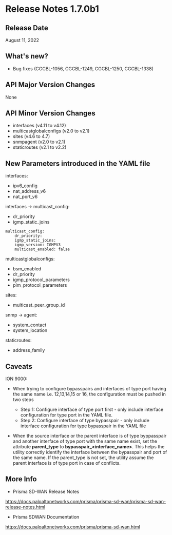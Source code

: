 # Release Notes 1.7.0b1

## Release Date
August 11, 2022

## What's new?
- Bug fixes (CGCBL-1056, CGCBL-1249,  CGCBL-1250, CGCBL-1338)

## API Major Version Changes
None

## API Minor Version Changes 
- interfaces (v4.11 to v4.12)
- multicastglobalconfigs (v2.0 to v2.1)
- sites (v4.6 to 4.7)
- snmpagent (v2.0 to v2.1)
- staticroutes (v2.1 to v2.2)

## New Parameters introduced in the YAML file


interfaces:
- ipv6_config
- nat_address_v6
- nat_port_v6

interfaces -> multicast_config:
- dr_priority
- igmp_static_joins
```
multicast_config:
    dr_priority:
    igmp_static_joins:
    igmp_version: IGMPV3
    multicast_enabled: false
```


multicastglobalconfigs:
- bsm_enabled
- dr_priority
- igmp_protocol_parameters
- pim_protocol_parameters

sites:
- multicast_peer_group_id

snmp -> agent:
- system_contact 
- system_location


staticroutes:
- address_family


## Caveats

ION 9000:

- When trying to configure bypasspairs and interfaces of type port having the same name i.e. 12,13,14,15 or 16, the configuration must be pushed in two steps
  - Step 1: Configure interface of type port first - only include interface configuration for type port in the YAML file.
  - Step 2: Configure interface of type bypasspair - only include interface configuration for type bypasspair in the YAML file

- When the source interface or the parent interface is of type byppasspair and another interface of type port with the same name exist, set the attribute **parent_type** to **bypasspair_<interface_name>**. This helps the utility correctly identify the interface between the bypasspair and port of the same name. If the parent_type is not set, the utility assume the parent interface is of type port in case of conflicts.


## More Info

- Prisma SD-WAN Release Notes

<https://docs.paloaltonetworks.com/prisma/prisma-sd-wan/prisma-sd-wan-release-notes.html> 

- Prisma SDWAN Documentation

<https://docs.paloaltonetworks.com/prisma/prisma-sd-wan.html>

